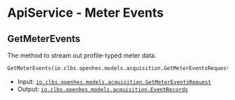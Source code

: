 # ApiService - Meter Events

## GetMeterEvents

The method to stream out profile-typed meter data.

```proto
GetMeterEvents(io.clbs.openhes.models.acquisition.GetMeterEventsRequest) returns (io.clbs.openhes.models.acquisition.EventRecords)
```

- Input: [`io.clbs.openhes.models.acquisition.GetMeterEventsRequest`](model-io-clbs-openhes-models-acquisition-getmetereventsrequest.md)
- Output: [`io.clbs.openhes.models.acquisition.EventRecords`](model-io-clbs-openhes-models-acquisition-eventrecords.md)

